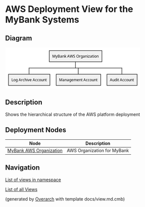 # AWS Deployment View for the MyBank Systems

## Diagram
![AWS Deployment View for the MyBank Systems](../../../mybank/it-management/aws/aws-deployment-structure-view.png)

## Description
Shows the hierarchical structure of the AWS platform deployment

## Deployment Nodes
| Node | Description |
|---|---|
| [MyBank AWS Organization](../../../mybank/it-management/aws/mybank-aws-organization.md)| AWS Organization for MyBank |

## Navigation
[List of views in namespace](./views-in-namespace.md)

[List of all Views](../../../views.md)


(generated by [Overarch](https://github.com/soulspace-org/overarch) with template docs/view.md.cmb)

